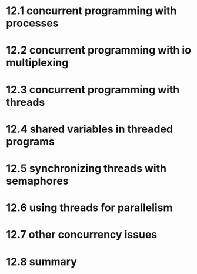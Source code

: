 
# 12.1 concurrent programming with processes


# 12.2 concurrent programming with io multiplexing


# 12.3 concurrent programming with threads


# 12.4 shared variables in threaded programs


# 12.5 synchronizing threads with semaphores


# 12.6 using threads for parallelism


# 12.7 other concurrency issues


# 12.8 summary

